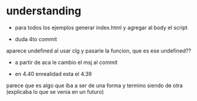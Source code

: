﻿# understanding

- para todos los ejemplos generar index.html y agregar al body el script

- duda 4to commit

aparece undefined al usar clg y pasarle la funcion, que es ese undefined??

- a partir de aca le cambio el msj al commit

- en 4.40 enrealidad esta el 4.39

parece que es algo que iba a ser de una forma y termino siendo de otra (explicaba lo que se venia en un futuro)

